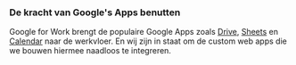 ### De kracht van Google's Apps benutten

Google for Work brengt de populaire Google Apps zoals <a href="https://www.google.com/work/apps/business/products/drive" target="_blank">Drive</a>, <a href="https://www.google.com/work/apps/business/products/sheets/" target="_blank">Sheets</a> en <a href="https://www.google.com/work/apps/business/products/calendar/" target="_blank">Calendar</a> naar de werkvloer. En wij zijn in staat om de custom web apps die we bouwen hiermee naadloos te integreren.
